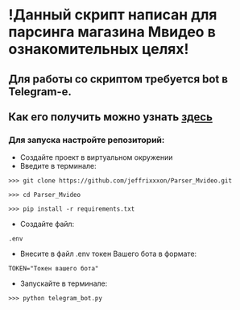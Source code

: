 # !Данный скрипт написан для парсинга магазина Мвидео в ознакомительных целях!<br>

## Для работы со скриптом требуется bot в Telegram-е.<br><br>Как его получить можно узнать <a href="https://smmplanner.com/blog/gaid-kak-sozdat-i-nastroit-bota-v-tielieghramie/">здесь</a><br>

### Для запуска настройте репозиторий:
- Создайте проект в виртуальном окружении
- Введите в терминале:
<div>
    
    >>> git clone https://github.com/jeffrixxxon/Parser_Mvideo.git
    
    >>> cd Parser_Mvideo

    >>> pip install -r requirements.txt
</div>

- Создайте файл:
<div>
    
    .env
    
<div>
    
- Внесите в файл .env токен Вашего бота в формате:
    
<div>
    
    TOKEN="Токен вашего бота"
    
</div>

- Запускайте в терминале:

<div>
    
    >>> python telegram_bot.py

</div>
